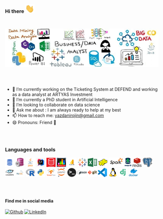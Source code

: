 ### Hi there <img src="https://raw.githubusercontent.com/ABSphreak/ABSphreak/master/gifs/Hi.gif" width="30px"></h2>
<br>

![](images/cover.jpg)

<br><br>


- 🔭 I’m currently working on the Ticketing System at DEFEND and working as a data analyst at ARTYAS Investment
- 🌱 I’m currently a PhD student in Artificial Intelligence 
- 👯 I’m looking to collaborate on data science 
- 💬 Ask me about : I am always ready to help at my best 
- 📫 How to reach me: yazdanirojin@gmail.com  
- 😄 Pronouns: Friend :open_hands:


<br><br>
### Languages and tools
<code><img height="30" src="https://raw.githubusercontent.com/github/explore/80688e429a7d4ef2fca1e82350fe8e3517d3494d/topics/sql/sql.png"></code>
<code><img height="30" src="images/plsql.jpg"></code>
<code><img height="30" src="https://raw.githubusercontent.com/github/explore/80688e429a7d4ef2fca1e82350fe8e3517d3494d/topics/java/java.png"></code>
<code><img height="30" src="images/intellij.jpg"></code>
<code><img height="30" src="images/oracle-db.png"></code>
<code><img height="30" src="images/oracle-bi.jpg"></code>
<code><img height="30" src="images/powerbi.png"></code>
<code><img height="30" src="images/tableau.png"></code>
<code><img height="30" src="images/excel.png"></code>
<code><img height="30" src="images/hadoop.png"></code>
<code><img height="30" src="images/spark.png"></code>
<code><img height="30" src="images/mongodb.png"></code>
<code><img height="30" src="images/redis.png"></code>
<code><img height="30" src="https://raw.githubusercontent.com/github/explore/80688e429a7d4ef2fca1e82350fe8e3517d3494d/topics/postgresql/postgresql.png"></code>
<code><img height="30" src="images/cassandra.png"></code>
<code><img height="30" src="https://raw.githubusercontent.com/github/explore/80688e429a7d4ef2fca1e82350fe8e3517d3494d/topics/mysql/mysql.png"></code>
<code><img height="30" src="https://raw.githubusercontent.com/github/explore/80688e429a7d4ef2fca1e82350fe8e3517d3494d/topics/r/r.png"></code>
<code><img height="30" src="https://raw.githubusercontent.com/github/explore/80688e429a7d4ef2fca1e82350fe8e3517d3494d/topics/python/python.png"></code>
<code><img height="30" src="https://raw.githubusercontent.com/github/explore/80688e429a7d4ef2fca1e82350fe8e3517d3494d/topics/tensorflow/tensorflow.png"></code>
<code><img height="30" src="https://raw.githubusercontent.com/github/explore/80688e429a7d4ef2fca1e82350fe8e3517d3494d/topics/jupyter-notebook/jupyter-notebook.png"></code>
<code><img height="30" src="https://raw.githubusercontent.com/github/explore/80688e429a7d4ef2fca1e82350fe8e3517d3494d/topics/terminal/terminal.png"></code>
<code><img height="30" src="https://raw.githubusercontent.com/github/explore/80688e429a7d4ef2fca1e82350fe8e3517d3494d/topics/bash/bash.png"></code>
<code><img height="30" src="https://raw.githubusercontent.com/github/explore/80688e429a7d4ef2fca1e82350fe8e3517d3494d/topics/git/git.png"></code>
<code><img height="30" src="https://raw.githubusercontent.com/github/explore/80688e429a7d4ef2fca1e82350fe8e3517d3494d/topics/visual-studio-code/visual-studio-code.png"></code>
<code><img height="30" src="images/linux.jpg"></code>
<code><img height="30" src="images/django.png"></code>
<code><img height="30" src="https://raw.githubusercontent.com/github/explore/80688e429a7d4ef2fca1e82350fe8e3517d3494d/topics/docker/docker.png"></code>

<br><br>
#### Find me in social media
[![Github](https://img.shields.io/badge/-Github-black?style=flat&labelColor=black&logo=github&logoColor=white "Github")](https://github.com/rojin-yazdani "Github")
[![LinkedIn](https://img.shields.io/badge/-LinkedIn-blue?style=flat&logo=Linkedin&logoColor=white "LinkedIn")](https://www.linkedin.com/in/r-yazdani "LinkedIn")

